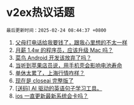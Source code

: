# v2ex热议话题

`最后更新时间：2025-02-24 08:44:37 +0800`

1. [父母打电话给我要钱了，跟我心里想的不太一样](https://www.v2ex.com/t/1113589)
1. [月薪 1.4w 的程序员，应该升级 Mac 吗？](https://www.v2ex.com/t/1113570)
1. [菜鸟 Android 开发该放弃了吗？](https://www.v2ex.com/t/1113560)
1. [当听到苹果店员说，用手机壳会影响电池寿命](https://www.v2ex.com/t/1113572)
1. [单休太累了，上海行情咋样？](https://www.v2ex.com/t/1113602)
1. [现在是 closeai 完整版了](https://www.v2ex.com/t/1113620)
1. [[送码] AI 驱动的英语句子学习工具。](https://www.v2ex.com/t/1113566)
1. [ios 一直更新最新系统会卡吗？](https://www.v2ex.com/t/1113618)

